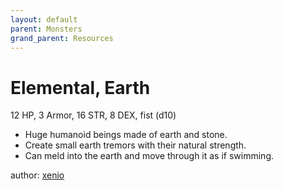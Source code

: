 ```yaml
---
layout: default
parent: Monsters
grand_parent: Resources
---
```


# Elemental, Earth

12 HP, 3 Armor, 16 STR, 8 DEX, fist (d10)  

- Huge humanoid beings made of earth and stone.  
- Create small earth tremors with their natural strength.  
- Can meld into the earth and move through it as if swimming.  

author: [xenio](https://xenioinabottle.blogspot.com)
